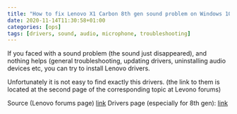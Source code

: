 ```yaml
---
title: "How to fix Lenovo X1 Carbon 8th gen sound problem on Windows 10"
date: 2020-11-14T11:30:58+01:00
categories: [ops]
tags: [drivers, sound, audio, microphone, troubleshooting]
---
```

If you faced with a sound problem (the sound just disappeared), and nothing helps (general troubleshooting, updating drivers, uninstalling audio devices etc, you can try to install Lenovo drivers.

Unfortunately it is not easy to find exactly this drivers. (the link to them is located at the second page of the corresponding topic at Levono forums)

Source (Lenovo forums page) [link](https://forums.lenovo.com/t5/ThinkPad-X-Series-Laptops/ThinkPad-X1-Carbon-Gen-8-Speaker-driver-issue/m-p/5034706?page=2)
Drivers page (especially for 8th gen): [link](https://support.lenovo.com/us/en/downloads/ds543933)
